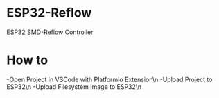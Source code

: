 # ESP32-Reflow
ESP32 SMD-Reflow Controller

# How to
-Open Project in VSCode with Platformio Extension\n
-Upload Project to ESP32\n
-Upload Filesystem Image to ESP32\n
